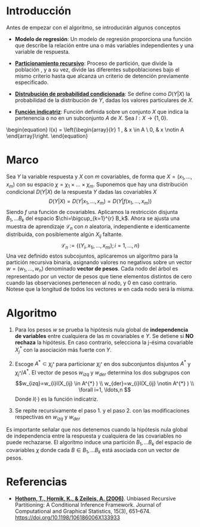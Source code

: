 
# Introducción

Antes de empezar con el algoritmo, se introducirán algunos conceptos

- **Modelo de regresión**: Un modelo de regresión proporciona una función que describe la relación entre una o más variables independientes y una variable de respuesta.

- [**Particionamiento recursivo**](https://en.wikipedia.org/wiki/Recursive_partitioning): Proceso de partición, que divide la población , y a su vez, divide las diferentes subpoblaciones bajo el mismo criterio hasta que alcanza un criterio de detención previamente especificado.


- [**Distrubución de probabilidad condicionada**](https://en.wikipedia.org/wiki/Conditional_probability_distribution): Se define como $D(Y|X)$ la probabilidad de la distribución de $Y$, dadas los valores particulares de $X$.

- [**Función indicatriz**](https://es.wikipedia.org/wiki/Funci%C3%B3n_indicatriz): Función definida sobre un conjunto $X$  que indica la pertenencia o no en un subconjunto $A$ de $X$. Sea $I:X \rightarrow \{1,0\}$. 

 \begin{equation}
 I(x) =
   \left\{\begin{array}{lr}
       1 , & x \in A \\
       0, & x \notin A 
    \end{array}\right.
 \end{equation}
 
# Marco
Sea $Y$ la variable respuesta y $X$ con $m$ covariables, de forma que $X = (x_{1}, \ldots	 , x_{m})$  con su espacio $\chi = \chi_{1} \times \dots	 \times \chi_{m}$.
Suponemos que hay una distribución condicional $D(Y|X)$ de la respuesta $Y$ dadas las covariables $X$ 
$$D(Y|X) = D(Y|x_{1}, \ldots	 , x_{m})= D(Y|f(x_{1}, \ldots	 , x_{m}))$$ 
Siendo $f$ una función de covariables.
Aplicamos la restricción disjunta $B_{1},...B_{k}$ del espacio $\chi=\bigcup_{k=1}^{r} B_k$.
Ahora se ajusta una muestra de aprendizaje $\mathcal{L}_{n}$ con $n$ aleatoria, independiente e identicamente distribuida, con posiblemente algún $X_{ij}$ faltante.
$$ \mathcal{L}_{n}:=\{(Y_{i},x_{1i}, \ldots , x_{mi}); i = 1, \ldots , n \}$$
Una vez definido estos subcojuntos, aplicaremos un algoritmo para la partición recursiva binaria, asignando valores no negativos sobre un vector $w = (w_{1}, \ldots , w_{n})$ denominado **vector de pesos**.
Cada nodo del árbol es representado por un vector de pesos que tiene elementos distintos de cero cuando las observaciones pertenecen al nodo, y 0 en caso contrario.
Notese que la longitud de todos los vectores $w$ en cada nodo será la misma.

# Algoritmo
1. Para los pesos $w$ se prueba la hipótesis nula global de **independencia de variables** entre cualquiera de las  $m$ covariables  e $Y$.
Se detiene si **NO rechaza** la hipótesis. En caso contrario, selecciona la j-ésima covariable $X_{j}^{*}$ con la asociación más fuerte con *Y*.



2. Escoge $A^{*} \subset \chi_{j^{*}}$ para particionar $\chi_{j^{*}}$ en dos subconjuntos disjuntos $A^{*}$ y $\chi_{j^{*}}/A^{*}$.
El vector de pesos $w_{izq}$ y $w_{der}$ determina los dos subgrupos con 
$$w_{izq}=w_{i}I(X_{ij} \in A^{*} ) \\
w_{der}=w_{i}I(X_{ij} \notin A^{*} ) \\
\forall i=1, \ldots,n
$$
Donde $I( · )$ es la función indicatriz.


3. Se repite recursivamente el paso 1. y el paso 2. con las modificaciones respectivas en $w_{izq}$ y $w_{der}$

Es importante señalar que nos detenemos cuando la hipótesis nula global de independencia entre la respuesta y cualquiera de las covariables no puede rechazarse. El algorítmo induce una partición $B_{1},...B_{k}$ del espacio de covariables $\chi$ donde cada $B \in B_{1},...B_{k}$ está asociada con un vector de pesos. 

# Referencias
- [**Hothorn, T., Hornik, K., & Zeileis, A. (2006)**](https://www.zeileis.org/papers/Hothorn+Hornik+Zeileis-2006.pdf). Unbiased Recursive Partitioning: A Conditional Inference Framework. Journal of Computational and Graphical Statistics, 15(3), 651–674. https://doi.org/10.1198/106186006X133933 
